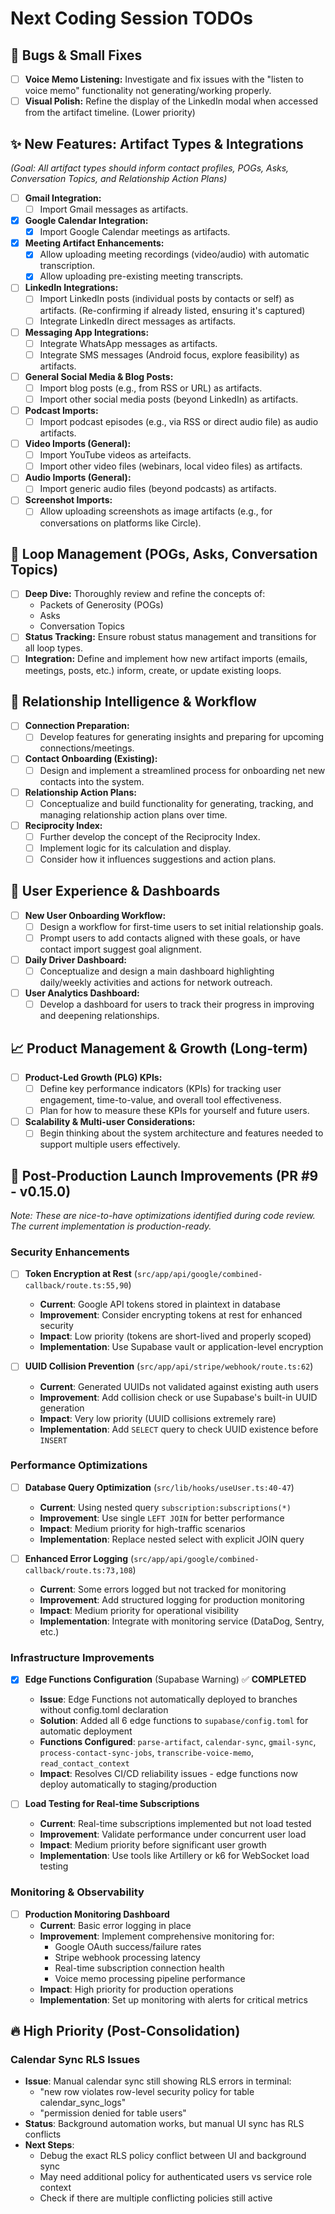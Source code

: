 # Next Coding Session TODOs

## 🐞 Bugs & Small Fixes

-   [ ] **Voice Memo Listening:** Investigate and fix issues with the "listen to voice memo" functionality not generating/working properly.
-   [ ] **Visual Polish:** Refine the display of the LinkedIn modal when accessed from the artifact timeline. (Lower priority)

## ✨ New Features: Artifact Types & Integrations

_(Goal: All artifact types should inform contact profiles, POGs, Asks, Conversation Topics, and Relationship Action Plans)_

-   [ ] **Gmail Integration:**
    -   [ ] Import Gmail messages as artifacts.
-   [x] **Google Calendar Integration:**
    -   [x] Import Google Calendar meetings as artifacts.
-   [x] **Meeting Artifact Enhancements:**
    -   [x] Allow uploading meeting recordings (video/audio) with automatic transcription.
    -   [x] Allow uploading pre-existing meeting transcripts.
-   [ ] **LinkedIn Integrations:**
    -   [ ] Import LinkedIn posts (individual posts by contacts or self) as artifacts. (Re-confirming if already listed, ensuring it's captured)
    -   [ ] Integrate LinkedIn direct messages as artifacts.
-   [ ] **Messaging App Integrations:**
    -   [ ] Integrate WhatsApp messages as artifacts.
    -   [ ] Integrate SMS messages (Android focus, explore feasibility) as artifacts.
-   [ ] **General Social Media & Blog Posts:**
    -   [ ] Import blog posts (e.g., from RSS or URL) as artifacts.
    -   [ ] Import other social media posts (beyond LinkedIn) as artifacts.
-   [ ] **Podcast Imports:**
    -   [ ] Import podcast episodes (e.g., via RSS or direct audio file) as audio artifacts.
-   [ ] **Video Imports (General):**
    -   [ ] Import YouTube videos as arteifacts.
    -   [ ] Import other video files (webinars, local video files) as artifacts.
-   [ ] **Audio Imports (General):**
    -   [ ] Import generic audio files (beyond podcasts) as artifacts.
-   [ ] **Screenshot Imports:**
    -   [ ] Allow uploading screenshots as image artifacts (e.g., for conversations on platforms like Circle).

## 🔄 Loop Management (POGs, Asks, Conversation Topics)

-   [ ] **Deep Dive:** Thoroughly review and refine the concepts of:
    -   Packets of Generosity (POGs)
    -   Asks
    -   Conversation Topics
-   [ ] **Status Tracking:** Ensure robust status management and transitions for all loop types.
-   [ ] **Integration:** Define and implement how new artifact imports (emails, meetings, posts, etc.) inform, create, or update existing loops.

## 🧠 Relationship Intelligence & Workflow

-   [ ] **Connection Preparation:**
    -   [ ] Develop features for generating insights and preparing for upcoming connections/meetings.
-   [ ] **Contact Onboarding (Existing):**
    -   [ ] Design and implement a streamlined process for onboarding net new contacts into the system.
-   [ ] **Relationship Action Plans:**
    -   [ ] Conceptualize and build functionality for generating, tracking, and managing relationship action plans over time.
-   [ ] **Reciprocity Index:**
    -   [ ] Further develop the concept of the Reciprocity Index.
    -   [ ] Implement logic for its calculation and display.
    -   [ ] Consider how it influences suggestions and action plans.

## 🚀 User Experience & Dashboards

-   [ ] **New User Onboarding Workflow:**
    -   [ ] Design a workflow for first-time users to set initial relationship goals.
    -   [ ] Prompt users to add contacts aligned with these goals, or have contact import suggest goal alignment.
-   [ ] **Daily Driver Dashboard:**
    -   [ ] Conceptualize and design a main dashboard highlighting daily/weekly activities and actions for network outreach.
-   [ ] **User Analytics Dashboard:**
    -   [ ] Develop a dashboard for users to track their progress in improving and deepening relationships.

## 📈 Product Management & Growth (Long-term)

-   [ ] **Product-Led Growth (PLG) KPIs:**
    -   [ ] Define key performance indicators (KPIs) for tracking user engagement, time-to-value, and overall tool effectiveness.
    -   [ ] Plan for how to measure these KPIs for yourself and future users.
-   [ ] **Scalability & Multi-user Considerations:**
    -   [ ] Begin thinking about the system architecture and features needed to support multiple users effectively.

## 🚀 Post-Production Launch Improvements (PR #9 - v0.15.0)

*Note: These are nice-to-have optimizations identified during code review. The current implementation is production-ready.*

### Security Enhancements
- [ ] **Token Encryption at Rest** (`src/app/api/google/combined-callback/route.ts:55,90`)
  - **Current**: Google API tokens stored in plaintext in database
  - **Improvement**: Consider encrypting tokens at rest for enhanced security
  - **Impact**: Low priority (tokens are short-lived and properly scoped)
  - **Implementation**: Use Supabase vault or application-level encryption

- [ ] **UUID Collision Prevention** (`src/app/api/stripe/webhook/route.ts:62`)
  - **Current**: Generated UUIDs not validated against existing auth users
  - **Improvement**: Add collision check or use Supabase's built-in UUID generation
  - **Impact**: Very low priority (UUID collisions extremely rare)
  - **Implementation**: Add `SELECT` query to check UUID existence before `INSERT`

### Performance Optimizations
- [ ] **Database Query Optimization** (`src/lib/hooks/useUser.ts:40-47`)
  - **Current**: Using nested query `subscription:subscriptions(*)`
  - **Improvement**: Use single `LEFT JOIN` for better performance
  - **Impact**: Medium priority for high-traffic scenarios
  - **Implementation**: Replace nested select with explicit JOIN query

- [ ] **Enhanced Error Logging** (`src/app/api/google/combined-callback/route.ts:73,108`)
  - **Current**: Some errors logged but not tracked for monitoring
  - **Improvement**: Add structured logging for production monitoring
  - **Impact**: Medium priority for operational visibility
  - **Implementation**: Integrate with monitoring service (DataDog, Sentry, etc.)

### Infrastructure Improvements
- [x] **Edge Functions Configuration** (Supabase Warning) ✅ **COMPLETED**
  - **Issue**: Edge Functions not automatically deployed to branches without config.toml declaration
  - **Solution**: Added all 6 edge functions to `supabase/config.toml` for automatic deployment
  - **Functions Configured**: `parse-artifact`, `calendar-sync`, `gmail-sync`, `process-contact-sync-jobs`, `transcribe-voice-memo`, `read_contact_context`
  - **Impact**: Resolves CI/CD reliability issues - edge functions now deploy automatically to staging/production

- [ ] **Load Testing for Real-time Subscriptions**
  - **Current**: Real-time subscriptions implemented but not load tested
  - **Improvement**: Validate performance under concurrent user load
  - **Impact**: Medium priority before significant user growth
  - **Implementation**: Use tools like Artillery or k6 for WebSocket load testing

### Monitoring & Observability
- [ ] **Production Monitoring Dashboard**
  - **Current**: Basic error logging in place
  - **Improvement**: Implement comprehensive monitoring for:
    - Google OAuth success/failure rates
    - Stripe webhook processing latency
    - Real-time subscription connection health
    - Voice memo processing pipeline performance
  - **Impact**: High priority for production operations
  - **Implementation**: Set up monitoring with alerts for critical metrics

## 🔥 High Priority (Post-Consolidation)

### Calendar Sync RLS Issues
- **Issue**: Manual calendar sync still showing RLS errors in terminal:
  - "new row violates row-level security policy for table calendar_sync_logs"  
  - "permission denied for table users"
- **Status**: Background automation works, but manual UI sync has RLS conflicts
- **Next Steps**: 
  - Debug the exact RLS policy conflict between UI and background sync
  - May need additional policy for authenticated users vs service role context
  - Check if there are multiple conflicting policies still active 
